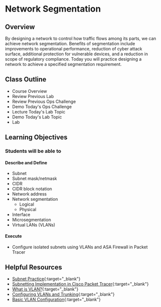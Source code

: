 # Network Segmentation

## Overview

By designing a network to control how traffic flows among its parts, we can achieve network segmentation. Benefits of segmentation include improvements to operational performance, reduction of cyber attack surface, additional protection for vulnerable devices, and a reduction in scope of regulatory compliance. Today you will practice designing a network to achieve a specified segmentation requirement.

## Class Outline

- Course Overview
- Review Previous Lab
- Review Previous Ops Challenge
- Demo Today's Ops Challenge
- Lecture Today's Lab Topic
- Demo Today's Lab Topic
- Lab

## Learning Objectives

### Students will be able to

#### Describe and Define

- Subnet
- Subnet mask/netmask
- CIDR
- CIDR block notation
- Network address
- Network segmentation
  - Logical
  - Physical
- Interface
- Microsegmentation
- Virtual LANs (VLANs)

#### Execute

- Configure isolated subnets using VLANs and ASA Firewall in Packet Tracer

## Helpful Resources

  - [Subnet Practice](https://subnetipv4.com/){:target="_blank"}
  - [Subnetting Implementation in Cisco Packet Tracer](https://www.geeksforgeeks.org/subnetting-implementation-in-cisco-packet-tracer/){:target="_blank"}
  - [What is VLAN?](https://www.guru99.com/vlan-definition-types-advantages.html#9){:target="_blank"}
  - [Configuring VLANs and Trunking](https://sites.radford.edu/~hlee3/classes/backup/itec451_spring2017/Cisco/CCNA2_RSE_spring2017/Lab%20Source%20Files_solutions/6.2.2.5%20Lab%20-%20Configuring%20VLANs%20and%20Trunking%20-%20solution.pdf){:target="_blank"}
  - [Basic VLAN Configuration](https://courses.cs.ut.ee/2012/NT/juh/3_1.pdf){:target="_blank"}
